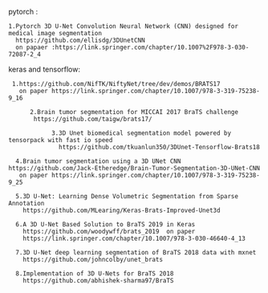 pytorch :

    1.Pytorch 3D U-Net Convolution Neural Network (CNN) designed for medical image segmentation
      https://github.com/ellisdg/3DUnetCNN
      on papaer :https://link.springer.com/chapter/10.1007%2F978-3-030-72087-2_4
      
     
      
      
keras and tensorflow:

     1.https://github.com/NifTK/NiftyNet/tree/dev/demos/BRATS17 
       on paper https://link.springer.com/chapter/10.1007/978-3-319-75238-9_16
       
          2.Brain tumor segmentation for MICCAI 2017 BraTS challenge
           https://github.com/taigw/brats17/
           
                3.3D Unet biomedical segmentation model powered by tensorpack with fast io speed
                  https://github.com/tkuanlun350/3DUnet-Tensorflow-Brats18   
                  
      4.Brain tumor segmentation using a 3D UNet CNN https://github.com/Jack-Etheredge/Brain-Tumor-Segmentation-3D-UNet-CNN
       on paper https://link.springer.com/chapter/10.1007/978-3-319-75238-9_25 
       
      5.3D U-Net: Learning Dense Volumetric Segmentation from Sparse Annotation 
        https://github.com/MLearing/Keras-Brats-Improved-Unet3d
        
      6.A 3D U-Net Based Solution to BraTS 2019 in Keras
        https://github.com/woodywff/brats_2019  on paper
        https://link.springer.com/chapter/10.1007/978-3-030-46640-4_13
        
      7.3D U-Net deep learning segmentation of BraTS 2018 data with mxnet 
        https://github.com/johncolby/unet_brats 
        
      8.Implementation of 3D U-Nets for BraTS 2018 
        https://github.com/abhishek-sharma97/BraTS
              
      
      


